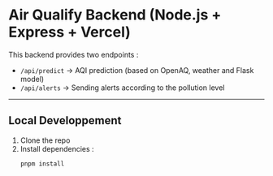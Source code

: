 # Air Qualify Backend (Node.js + Express + Vercel)

This backend provides two endpoints :
- `/api/predict` → AQI prediction (based on OpenAQ, weather and Flask model)
- `/api/alerts` → Sending alerts according to the pollution level


---

## Local Developpement

1. Clone the repo
2. Install dependencies :
   ```bash
   pnpm install
